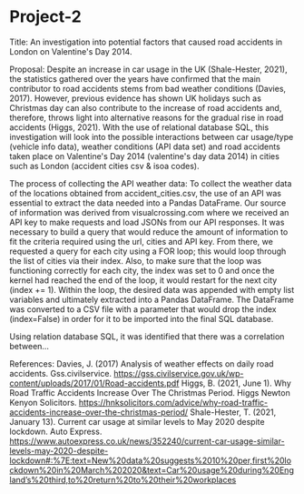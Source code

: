 # Project-2

Title: 
An investigation into potential factors that caused road accidents in London on Valentine's Day 2014. 

Proposal: 
Despite an increase in car usage in the UK (Shale-Hester, 2021), the statistics gathered over the years have confirmed that the main contributor to road accidents stems from bad weather conditions (Davies, 2017). However, previous evidence has shown UK holidays such as Christmas day can also contribute to the increase of road accidents and, therefore, throws light into alternative reasons for the gradual rise in road accidents (Higgs, 2021). 
With the use of relational database SQL, this investigation will look into the possible interactions between car usage/type (vehicle info data), weather conditions (API data set) and road accidents taken place on Valentine's Day 2014 (valentine's day data 2014) in cities such as London (accident cities csv & isoa codes). 


The process of collecting the API weather data:
To collect the weather data of the locations obtained from accident_cities.csv, the use of an API was essential to extract the data needed into a Pandas DataFrame. Our source of information was derived from visualcrossing.com where we received an API key to make requests and load JSONs from our API responses. It was necessary to build a query that would reduce the amount of information to fit the criteria required using the url, cities and API key. From there, we requested a query for each city using a FOR loop; this would loop through the list of cities via their index. Also, to make sure that the loop was functioning correctly for each city, the index was set to 0 and once the kernel had reached the end of the loop, it would restart for the next city (index += 1). Within the loop, the desired data was appended with empty list variables and ultimately extracted into a Pandas DataFrame. The DataFrame was converted to a CSV file with a parameter that would drop the index (index=False) in order for it to be imported into the final SQL database.

Using relation database SQL, it was identified that there was a correlation between… 


References:
Davies, J. (2017) Analysis of weather effects on daily road accidents. Gss.civilservice. https://gss.civilservice.gov.uk/wp-content/uploads/2017/01/Road-accidents.pdf 
Higgs, B. (2021, June 1). Why Road Traffic Accidents Increase Over The Christmas Period. Higgs Newton Kenyon Solicitors. https://hnksolicitors.com/advice/why-road-traffic-accidents-increase-over-the-christmas-period/ 
Shale-Hester, T. (2021, January 13). Current car usage at similar levels to May 2020 despite lockdown. Auto Express. https://www.autoexpress.co.uk/news/352240/current-car-usage-similar-levels-may-2020-despite-lockdown#:%7E:text=New%20data%20suggests%2010%20per,first%20lockdown%20in%20March%202020&text=Car%20usage%20during%20England’s%20third,to%20return%20to%20their%20workplaces


